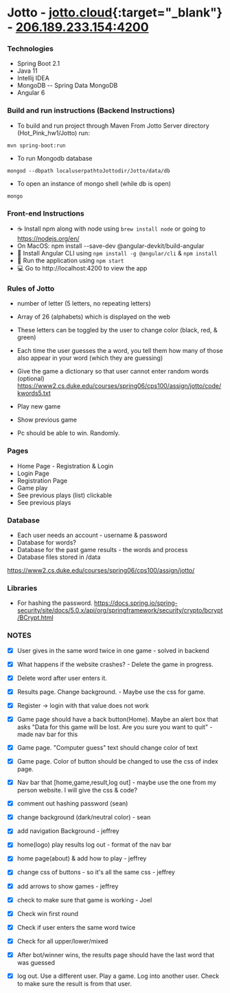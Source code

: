 # Jotto - [jotto.cloud](http://jotto.cloud){:target="_blank"} - [206.189.233.154:4200](206.189.233.154:4200)

### Technologies
* Spring Boot 2.1
* Java 11
* Intellij IDEA 
* MongoDB -- Spring Data MongoDB
* Angular 6

### Build and run instructions (Backend Instructions)
* To build and run project through Maven
From Jotto Server directory (Hot_Pink_hw1/Jotto) run:
```
mvn spring-boot:run
```
* To run Mongodb database
```
mongod --dbpath localuserpathtoJottodir/Jotto/data/db
```
* To open an instance of mongo shell (while db is open)
```
mongo
```

### Front-end Instructions
* :coffee: Install npm along with node using `brew install node` or going to https://nodejs.org/en/
* On MacOS: npm install --save-dev @angular-devkit/build-angular
* :whale: Install Angular CLI using `npm install -g @angular/cli` & `npm install`
* :running: Run the application using `npm start`
* :computer: Go to http://localhost:4200 to view the app

### Rules of Jotto
* number of letter (5 letters, no repeating letters)
* Array of 26 (alphabets) which is displayed on the web
* These letters can be toggled by the user to change color (black, red, & green)
* Each time the user guesses the a word, you tell them how many of those also appear in your word (which they are guessing)

* Give the game a dictionary so that user cannot enter random words (optional)
https://www2.cs.duke.edu/courses/spring06/cps100/assign/jotto/code/kwords5.txt

* Play new game
* Show previous game
* Pc should be able to win. Randomly.

### Pages
* Home Page - Registration & Login
* Login Page
* Registration Page
* Game play
* See previous plays (list) clickable
* See previous plays

### Database
* Each user needs an account - username & password
* Database for words?
* Database for the past game results - the words and process
* Database files stored in /data

https://www2.cs.duke.edu/courses/spring06/cps100/assign/jotto/

### Libraries
* For hashing the password.
https://docs.spring.io/spring-security/site/docs/5.0.x/api/org/springframework/security/crypto/bcrypt/BCrypt.html

### NOTES
* [X] User gives in the same word twice in one game - solved in backend
* [X] What happens if the website crashes? - Delete the game in progress.
* [X] Delete word after user enters it.
* [X] Results page. Change background. - Maybe use the css for game.
* [X] Register -> login with that value does not work
* [X] Game page should have a back button(Home). Maybe an alert box that asks "Data for this game will be lost. Are you sure you want to quit" - made nav bar for this
* [X] Game page. "Computer guess" text should change color of text
* [X] Game page. Color of button should be changed to use the css of index page.
* [X] Nav bar that [home,game,result,log out] - maybe use the one from my person website. I will give the css & code?
* [X] comment out hashing password (sean)
* [X] change background (dark/neutral color) - sean

* [X] add navigation Background - jeffrey
* [X] home(logo) play results	log out - format of the nav bar

* [X] home page(about) & add how to play - jeffrey
* [X] change css of buttons - so it's all the same css - jeffrey
* [X] add arrows to show games - jeffrey 

* [X] check to make sure that game is working - Joel
* [X] Check win first round
* [X] Check if user enters the same word twice
* [X] Check for all upper/lower/mixed
* [X] After bot/winner wins, the results page should have the last word that was guessed
* [X] log out. Use a different user. Play a game. Log into another user. Check to make sure the result is from that user.
